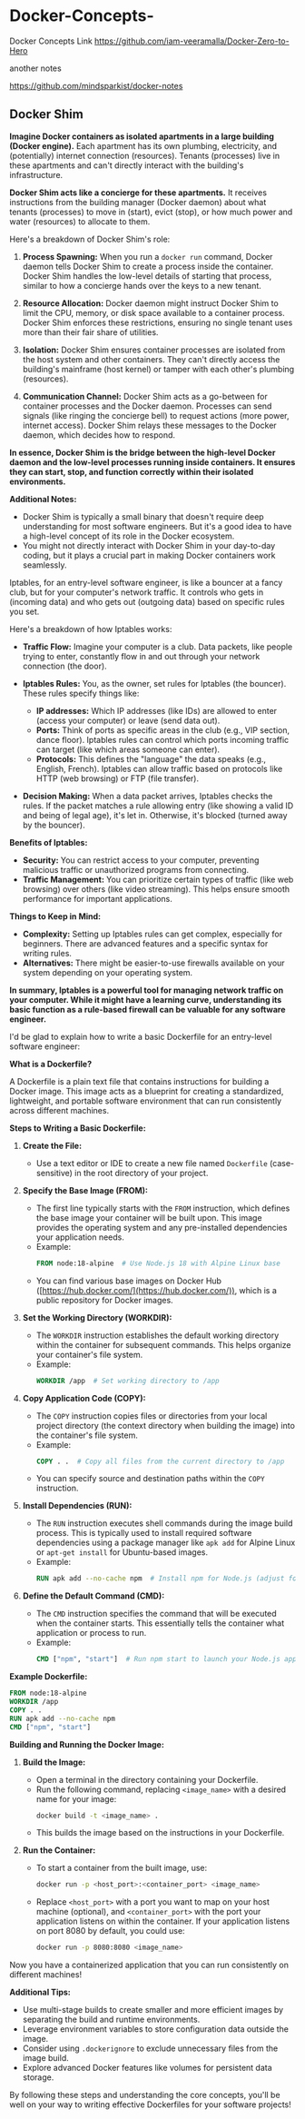 # Docker-Concepts-
Docker Concepts 
Link https://github.com/iam-veeramalla/Docker-Zero-to-Hero

another notes

https://github.com/mindsparkist/docker-notes

## Docker Shim

**Imagine Docker containers as isolated apartments in a large building (Docker engine).** Each apartment has its own plumbing, electricity, and (potentially) internet connection (resources). Tenants (processes) live in these apartments and can't directly interact with the building's infrastructure.

**Docker Shim acts like a concierge for these apartments.** It receives instructions from the building manager (Docker daemon) about what tenants (processes) to move in (start), evict (stop), or how much power and water (resources) to allocate to them.

Here's a breakdown of Docker Shim's role:

1. **Process Spawning:** When you run a `docker run` command, Docker daemon tells Docker Shim to create a process inside the container. Docker Shim handles the low-level details of starting that process, similar to how a concierge hands over the keys to a new tenant.

2. **Resource Allocation:** Docker daemon might instruct Docker Shim to limit the CPU, memory, or disk space available to a container process. Docker Shim enforces these restrictions, ensuring no single tenant uses more than their fair share of utilities.

3. **Isolation:** Docker Shim ensures container processes are isolated from the host system and other containers. They can't directly access the building's mainframe (host kernel) or tamper with each other's plumbing (resources).

4. **Communication Channel:** Docker Shim acts as a go-between for container processes and the Docker daemon. Processes can send signals (like ringing the concierge bell) to request actions (more power, internet access). Docker Shim relays these messages to the Docker daemon, which decides how to respond.

**In essence, Docker Shim is the bridge between the high-level Docker daemon and the low-level processes running inside containers. It ensures they can start, stop, and function correctly within their isolated environments.**

**Additional Notes:**

- Docker Shim is typically a small binary that doesn't require deep understanding for most software engineers. But it's a good idea to have a high-level concept of its role in the Docker ecosystem.
- You might not directly interact with Docker Shim in your day-to-day coding, but it plays a crucial part in making Docker containers work seamlessly.


Iptables, for an entry-level software engineer, is like a bouncer at a fancy club, but for your computer's network traffic. It controls who gets in (incoming data) and who gets out (outgoing data) based on specific rules you set.

Here's a breakdown of how Iptables works:

* **Traffic Flow:** Imagine your computer is a club. Data packets, like people trying to enter, constantly flow in and out through your network connection (the door).
* **Iptables Rules:** You, as the owner, set rules for Iptables (the bouncer). These rules specify things like:
    * **IP addresses:** Which IP addresses (like IDs) are allowed to enter (access your computer) or leave (send data out).
    * **Ports:**  Think of ports as specific areas in the club (e.g., VIP section, dance floor). Iptables rules can control which ports incoming traffic can target (like which areas someone can enter).
    * **Protocols:** This defines the "language" the data speaks (e.g., English, French). Iptables can allow traffic based on protocols like HTTP (web browsing) or FTP (file transfer).

* **Decision Making:** When a data packet arrives, Iptables checks the rules. If the packet matches a rule allowing entry (like showing a valid ID and being of legal age), it's let in. Otherwise, it's blocked (turned away by the bouncer).

**Benefits of Iptables:**

* **Security:** You can restrict access to your computer, preventing malicious traffic or unauthorized programs from connecting.
* **Traffic Management:** You can prioritize certain types of traffic (like web browsing) over others (like video streaming). This helps ensure smooth performance for important applications.

**Things to Keep in Mind:**

* **Complexity:** Setting up Iptables rules can get complex, especially for beginners. There are advanced features and a specific syntax for writing rules.
* **Alternatives:** There might be easier-to-use firewalls available on your system depending on your operating system.

**In summary, Iptables is a powerful tool for managing network traffic on your computer. While it might have a learning curve, understanding its basic function as a rule-based firewall can be valuable for any software engineer.**

I'd be glad to explain how to write a basic Dockerfile for an entry-level software engineer:

**What is a Dockerfile?**

A Dockerfile is a plain text file that contains instructions for building a Docker image. This image acts as a blueprint for creating a standardized, lightweight, and portable software environment that can run consistently across different machines.

**Steps to Writing a Basic Dockerfile:**

1. **Create the File:**
   - Use a text editor or IDE to create a new file named `Dockerfile` (case-sensitive) in the root directory of your project.

2. **Specify the Base Image (FROM):**
   - The first line typically starts with the `FROM` instruction, which defines the base image your container will be built upon. This image provides the operating system and any pre-installed dependencies your application needs.
   - Example:
     ```dockerfile
     FROM node:18-alpine  # Use Node.js 18 with Alpine Linux base
     ```
   - You can find various base images on Docker Hub ([https://hub.docker.com/](https://hub.docker.com/)), which is a public repository for Docker images.

3. **Set the Working Directory (WORKDIR):**
   - The `WORKDIR` instruction establishes the default working directory within the container for subsequent commands. This helps organize your container's file system.
   - Example:
     ```dockerfile
     WORKDIR /app  # Set working directory to /app
     ```

4. **Copy Application Code (COPY):**
   - The `COPY` instruction copies files or directories from your local project directory (the context directory when building the image) into the container's file system.
   - Example:
     ```dockerfile
     COPY . .  # Copy all files from the current directory to /app
     ```
   - You can specify source and destination paths within the `COPY` instruction.

5. **Install Dependencies (RUN):**
   - The `RUN` instruction executes shell commands during the image build process. This is typically used to install required software dependencies using a package manager like `apk add` for Alpine Linux or `apt-get install` for Ubuntu-based images.
   - Example:
     ```dockerfile
     RUN apk add --no-cache npm  # Install npm for Node.js (adjust for your package manager)
     ```

6. **Define the Default Command (CMD):**
   - The `CMD` instruction specifies the command that will be executed when the container starts. This essentially tells the container what application or process to run.
   - Example:
     ```dockerfile
     CMD ["npm", "start"]  # Run npm start to launch your Node.js application
     ```

**Example Dockerfile:**

```dockerfile
FROM node:18-alpine
WORKDIR /app
COPY . .
RUN apk add --no-cache npm
CMD ["npm", "start"]
```

**Building and Running the Docker Image:**

1. **Build the Image:**
   - Open a terminal in the directory containing your Dockerfile.
   - Run the following command, replacing `<image_name>` with a desired name for your image:
     ```bash
     docker build -t <image_name> .
     ```
   - This builds the image based on the instructions in your Dockerfile.

2. **Run the Container:**
   - To start a container from the built image, use:
     ```bash
     docker run -p <host_port>:<container_port> <image_name>
     ```
   - Replace `<host_port>` with a port you want to map on your host machine (optional), and `<container_port>` with the port your application listens on within the container. If your application listens on port 8080 by default, you could use:
     ```bash
     docker run -p 8080:8080 <image_name>
     ```

Now you have a containerized application that you can run consistently on different machines!

**Additional Tips:**

- Use multi-stage builds to create smaller and more efficient images by separating the build and runtime environments.
- Leverage environment variables to store configuration data outside the image.
- Consider using `.dockerignore` to exclude unnecessary files from the image build.
- Explore advanced Docker features like volumes for persistent data storage.

By following these steps and understanding the core concepts, you'll be well on your way to writing effective Dockerfiles for your software projects!
